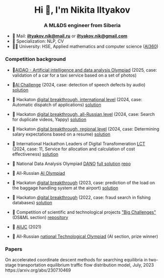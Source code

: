 <h1 align="center">Hi 👋, I'm Nikita Iltyakov</h1>
<h3 align="center">A ML&DS engineer from Siberia</h3>

- 📧 Mail: **iltyakov.nik@mail.ru** or **iltyakov.nik@gmail.com**
- 🎯 Specialization: NLP, CV
- 👨‍🎓 University: HSE, Applied mathematics and computer science ([AI360](https://360-ai.ru/))

<h3 align="left">Competition background</h3>

- 🥇[AIDAO - Artificial intelligence and data analysis Olympiad](https://education.yandex.ru/aidao) (2025, case: validation of a car for a taxi service based on a set of photos) 

- 🥇[AI Challenge](https://aiijc.com/ru/) (2024, case: detection of speech defects by audio) [solution](https://github.com/alexsmirnov6/tbank-aic)

- 🥇 Hackaton [digital breakthrough, international level](https://hacks-ai.ru/) (2024, case: Automatic dispatch of applications) [solution](https://github.com/BondarchukGleb42/mailstic)

- 🥇 Hackaton [digital breakthrough, all-Russian level](https://hacks-ai.ru/) (2024, case: Search for duplicate videos, Yappy) [solution](https://github.com/Lareton/digital_hack_yappy)

- 🥇 Hackaton [digital breakthrough, regional level](https://hacks-ai.ru/) (2024, case: Determining salary expectations based on a resume) [solution](https://github.com/talkiiing-team/merito)

- 🥇 International Hackathon Leaders of Digital Transfomeration [LCT](https://i.moscow/lct) (2024, case: 11, Service for allocation and calculation of cost effectiveness) [solution](https://github.com/talkiiing-team/zakupai)

- 🥇 National Data Analysis Olympiad [DANO](https://dano.hse.ru/) [full solution](https://dano.hse.ru/result#2023) [repo](https://github.com/Lareton/dano_work_isnt_wolf)

- 🥇 All-Russian [AI Olympiad](https://ai.edu.gov.ru/2023) 

- 🥇 Hackaton [digital breakthrough](https://2023.hacks-ai.ru/hackathons.html?eventId=969077&caseEl=1025807&tab=1#sCases) (2023, case: prediction of the load on the baggage handling system at the airport) [solution](https://github.com/talkiiing-team/birka-hack-ai)

- 🥇 Hackaton [digital breakthrough](https://hacks-ai.ru/) (2022, case: fraud search in fishing databases) [solution](https://github.com/talkiiing-team/atlantis)
- 🥇 Сompetition of scientific and technological projects ["Big Challenges"](https://konkurs.sochisirius.ru/)  (DS&ML section) [repository](https://github.com/Lareton/deep_knowledge_tracing)

- 🥈 [AIIJC](https://aiijc.com/ru/) (2021)

- 🥈 All-Russian [national Technological Olympiad](https://ntcontest.ru/) (AI section, prize winner) 


<h3 align="left">Papers</h3>
On accelerated coordinate descent methods for searching equilibria in two-stage transportation equilibrium traffic flow distribution model, July, 2023
<br> https://arxiv.org/abs/2307.10469 </br>


